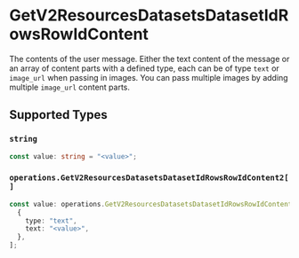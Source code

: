 # GetV2ResourcesDatasetsDatasetIdRowsRowIdContent

The contents of the user message. Either the text content of the message or an array of content parts with a defined type, each can be of type `text` or `image_url` when passing in images. You can pass multiple images by adding multiple `image_url` content parts. 


## Supported Types

### `string`

```typescript
const value: string = "<value>";
```

### `operations.GetV2ResourcesDatasetsDatasetIdRowsRowIdContent2[]`

```typescript
const value: operations.GetV2ResourcesDatasetsDatasetIdRowsRowIdContent2[] = [
  {
    type: "text",
    text: "<value>",
  },
];
```

